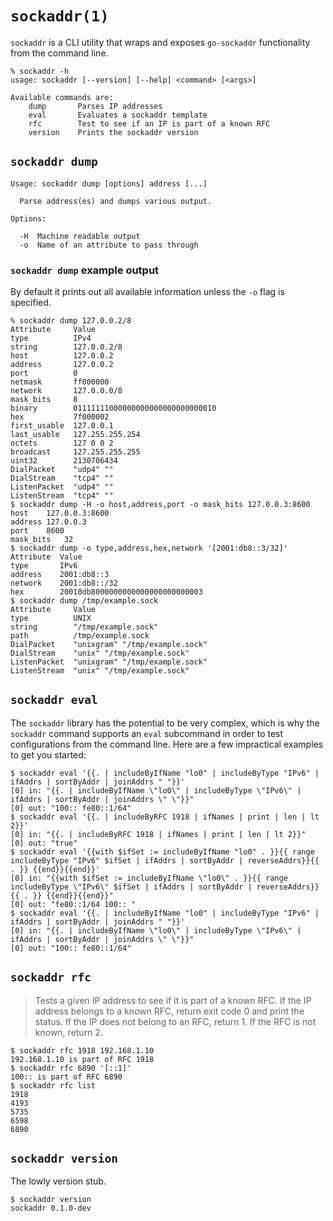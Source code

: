 # `sockaddr(1)`

`sockaddr` is a CLI utility that wraps and exposes `go-sockaddr` functionality
from the command line.

```text
% sockaddr -h
usage: sockaddr [--version] [--help] <command> [<args>]

Available commands are:
    dump       Parses IP addresses
    eval       Evaluates a sockaddr template
    rfc        Test to see if an IP is part of a known RFC
    version    Prints the sockaddr version
```

## `sockaddr dump`

```text
Usage: sockaddr dump [options] address [...]

  Parse address(es) and dumps various output.

Options:

  -H  Machine readable output
  -o  Name of an attribute to pass through
```

### `sockaddr dump` example output

By default it prints out all available information unless the `-o` flag is
specified.

```text
% sockaddr dump 127.0.0.2/8
Attribute     Value
type          IPv4
string        127.0.0.2/8
host          127.0.0.2
address       127.0.0.2
port          0
netmask       ff000000
network       127.0.0.0/8
mask_bits     8
binary        01111111000000000000000000000010
hex           7f000002
first_usable  127.0.0.1
last_usable   127.255.255.254
octets        127 0 0 2
broadcast     127.255.255.255
uint32        2130706434
DialPacket    "udp4" ""
DialStream    "tcp4" ""
ListenPacket  "udp4" ""
ListenStream  "tcp4" ""
$ sockaddr dump -H -o host,address,port -o mask_bits 127.0.0.3:8600
host	127.0.0.3:8600
address	127.0.0.3
port	8600
mask_bits	32
$ sockaddr dump -o type,address,hex,network '[2001:db8::3/32]'
Attribute  Value
type       IPv6
address    2001:db8::3
network    2001:db8::/32
hex        20010db8000000000000000000000003
$ sockaddr dump /tmp/example.sock
Attribute     Value
type          UNIX
string        "/tmp/example.sock"
path          /tmp/example.sock
DialPacket    "unixgram" "/tmp/example.sock"
DialStream    "unix" "/tmp/example.sock"
ListenPacket  "unixgram" "/tmp/example.sock"
ListenStream  "unix" "/tmp/example.sock"
```

## `sockaddr eval`

The `sockaddr` library has the potential to be very complex, which is why the
`sockaddr` command supports an `eval` subcommand in order to test configurations
from the command line.  Here are a few impractical examples to get you started:

```text
$ sockaddr eval '{{. | includeByIfName "lo0" | includeByType "IPv6" | ifAddrs | sortByAddr | joinAddrs " "}}'
[0] in: "{{. | includeByIfName \"lo0\" | includeByType \"IPv6\" | ifAddrs | sortByAddr | joinAddrs \" \"}}"
[0] out: "100:: fe80::1/64"
$ sockaddr eval '{{. | includeByRFC 1918 | ifNames | print | len | lt 2}}'
[0] in: "{{. | includeByRFC 1918 | ifNames | print | len | lt 2}}"
[0] out: "true"
$ sockaddr eval '{{with $ifSet := includeByIfName "lo0" . }}{{ range includeByType "IPv6" $ifSet | ifAddrs | sortByAddr | reverseAddrs}}{{ . }} {{end}}{{end}}'
[0] in: "{{with $ifSet := includeByIfName \"lo0\" . }}{{ range includeByType \"IPv6\" $ifSet | ifAddrs | sortByAddr | reverseAddrs}}{{ . }} {{end}}{{end}}"
[0] out: "fe80::1/64 100:: "
$ sockaddr eval '{{. | includeByIfName "lo0" | includeByType "IPv6" | ifAddrs | sortByAddr | joinAddrs " "}}'
[0] in: "{{. | includeByIfName \"lo0\" | includeByType \"IPv6\" | ifAddrs | sortByAddr | joinAddrs \" \"}}"
[0] out: "100:: fe80::1/64"
```

## `sockaddr rfc`

> Tests a given IP address to see if it is part of a known RFC.  If the IP
> address belongs to a known RFC, return exit code 0 and print the status.  If
> the IP does not belong to an RFC, return 1.  If the RFC is not known, return
> 2.

```text
$ sockaddr rfc 1918 192.168.1.10
192.168.1.10 is part of RFC 1918
$ sockaddr rfc 6890 '[::1]'
100:: is part of RFC 6890
$ sockaddr rfc list
1918
4193
5735
6598
6890
```

## `sockaddr version`

The lowly version stub.

```text
$ sockaddr version
sockaddr 0.1.0-dev
```
